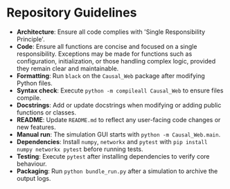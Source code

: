# Repository Guidelines

- **Architecture**: Ensure all code complies with 'Single Responsibility Principle'.
- **Code**: Ensure all functions are concise and focused on a single responsibility. Exceptions may be made for functions such as configuration, initialization, or those handling complex logic, provided they remain clear and maintainable.
- **Formatting**: Run `black` on the `Causal_Web` package after modifying Python files.
- **Syntax check**: Execute `python -m compileall Causal_Web` to ensure files compile.
- **Docstrings**: Add or update docstrings when modifying or adding public functions or classes.
- **README**: Update `README.md` to reflect any user-facing code changes or new features.
- **Manual run**: The simulation GUI starts with `python -m Causal_Web.main`.
- **Dependencies**: Install `numpy`, `networkx` and `pytest` with `pip install numpy networkx pytest` before running tests.
- **Testing**: Execute `pytest` after installing dependencies to verify core behaviour.
- **Packaging**: Run `python bundle_run.py` after a simulation to archive the output logs.

